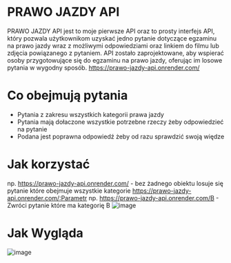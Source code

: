 # PRAWO JAZDY API
PRAWO JAZDY API jest to moje pierwsze API oraz to prosty interfejs API, który pozwala użytkownikom uzyskać jedno pytanie dotyczące egzaminu na prawo jazdy wraz z możliwymi odpowiedziami oraz linkiem do filmu lub zdjęcia powiązanego z pytaniem. API zostało zaprojektowane, aby wspierać osoby przygotowujące się do egzaminu na prawo jazdy, oferując im losowe pytania w wygodny sposób.
https://prawo-jazdy-api.onrender.com/
# Co obejmują pytania
- Pytania z zakresu wszystkich kategorii prawa jazdy
- Pytania mają dołaczone wszystkie potrzebne rzeczy żeby odpowiedzieć na pytanie
- Podana jest poprawna odpowiedź żeby od razu sprawdzić swoją więdze
# Jak korzystać
np. https://prawo-jazdy-api.onrender.com/ - bez żadnego obiektu losuje się pytanie które obejmuje wszystkie kategorie
https://prawo-jazdy-api.onrender.com/:Parametr
np. https://prawo-jazdy-api.onrender.com/B - Zwróci pytanie które ma kategorię B
![image](https://github.com/slodkiadrianek/PRAWO-JAZDY-API/assets/136102234/aa4e0423-c29b-4785-98fc-f795de660c9e)
# Jak Wygląda
![image](https://github.com/slodkiadrianek/PRAWO-JAZDY-API/assets/136102234/5d85b91c-8fef-47d1-8ace-f32a6c3f8a60)
